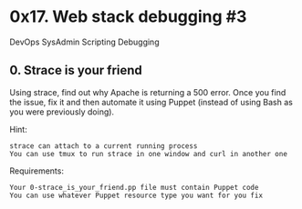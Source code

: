 # 0x17. Web stack debugging #3

<span>DevOps</span>
<span>SysAdmin</span>
<span>Scripting</span>
<span>Debugging</span>

## 0. Strace is your friend

Using strace, find out why Apache is returning a 500 error. Once you find the issue, fix it and then automate it using Puppet (instead of using Bash as you were previously doing).

Hint:

    strace can attach to a current running process
    You can use tmux to run strace in one window and curl in another one

Requirements:

    Your 0-strace_is_your_friend.pp file must contain Puppet code
    You can use whatever Puppet resource type you want for you fix
